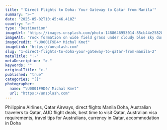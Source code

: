 ```yaml
---
title: "'Direct Flights to Doha: Your Gateway to Qatar from Manila'"
summary: ">-"
date: "2025-05-02T10:45:46.410Z"
country: ">-"
type: "Destination"
imageUrl: "https://images.unsplash.com/photo-1488646953014-85cb44e25828?q=80&w=1935&auto=format&fit=crop&ixlib=rb-4.0.3&ixid=M3wxMjA3fDB8MHxwaG90by1wYWdlfHx8fGVufDB8fHx8fA%3D%3D"
imageAlt: "rock formation on wide field grass under cloudy blue sky during daytime"
imageCredit: "\U0001F9D4‍♂️ Michal Kmeť"
imageLink: "https://unsplash.com"
slug: "1-direct-flights-to-doha-your-gateway-to-qatar-from-manila-2"
metaTitle: "|-"
metaDescription: ">-"
keywords: ""
originalTitle: ">-"
published: "true"
categories: "[]"
photographer:
  name: "\U0001F9D4‍♂️ Michal Kmeť"
  url: "https://unsplash.com"
---
```






Philippine Airlines, Qatar Airways, direct flights Manila Doha, Australian travelers to Qatar, AUD flight deals, best time to visit Qatar, Australian visa requirements, travel tips for Australians, currency in Qatar, accommodation in Doha
